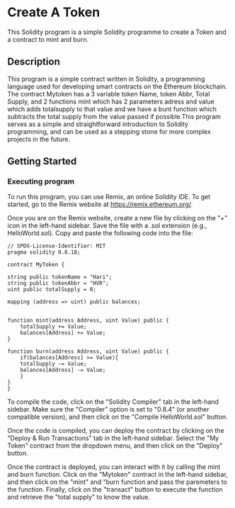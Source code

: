 #     Create A Token

This Solidity program is a simple Solidity programme to create a Token and a contract to mint and burn.

## Description

This program is a simple contract written in Solidity, a programming language used for developing smart contracts on the Ethereum blockchain. The contract Mytoken has a 3 variable token Name, token Abbr, Total Supply, and 2 functions mint which has 2 parameters adress and value which adds totalsupply to that value and we have a bunt function which subtracts the total supply from the value passed if possible.This program serves as a simple and straightforward introduction to Solidity programming, and can be used as a stepping stone for more complex projects in the future.

## Getting Started

### Executing program

To run this program, you can use Remix, an online Solidity IDE. To get started, go to the Remix website at https://remix.ethereum.org/.

Once you are on the Remix website, create a new file by clicking on the "+" icon in the left-hand sidebar. Save the file with a .sol extension (e.g., HelloWorld.sol). Copy and paste the following code into the file:

```
// SPDX-License-Identifier: MIT
pragma solidity 0.8.18;

contract MyToken {

string public tokenName = "Hari";
string public tokenAbbr = "HVR";
uint public totalSupply = 0;

mapping (address => uint) public balances;


function mint(address Address, uint Value) public {
    totalSupply += Value;
    balances[Address] += Value;
}

function burn(address Address, uint Value) public {
    if(balances[Address] >= Value){
    totalSupply -= Value;
    balances[Address] -= Value;
    }
}
}

```

To compile the code, click on the "Solidity Compiler" tab in the left-hand sidebar. Make sure the "Compiler" option is set to "0.8.4" (or another compatible version), and then click on the "Compile HelloWorld.sol" button.

Once the code is compiled, you can deploy the contract by clicking on the "Deploy & Run Transactions" tab in the left-hand sidebar. Select the "My Token" contract from the dropdown menu, and then click on the "Deploy" button.

Once the contract is deployed, you can interact with it by calling the mint and burn function. Click on the "Mytoken" contract in the left-hand sidebar, and then click on the "mint" and "burn function and pass the paremeters to the function. Finally, click on the "transact" button to execute the function and retrieve the "total supply" to know the value.
